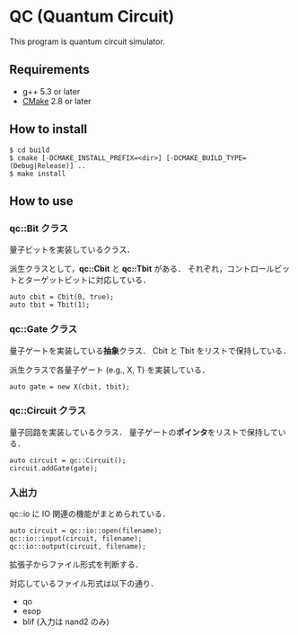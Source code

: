 QC (Quantum Circuit)
==============
This program is quantum circuit simulator.

Requirements
---------------
* g++ 5.3 or later
* [CMake][cmake] 2.8 or later

How to install
---------------
```
$ cd build
$ cmake [-DCMAKE_INSTALL_PREFIX=<dir>] [-DCMAKE_BUILD_TYPE=(Debug|Release)] ..
$ make install
```

How to use
---------------
### qc::Bit クラス
量子ビットを実装しているクラス．
  
派生クラスとして，**qc::Cbit** と **qc::Tbit** がある．
それぞれ，コントロールビットとターゲットビットに対応している．

```
auto cbit = Cbit(0, true);
auto tbit = Tbit(1);
```

### qc::Gate クラス
量子ゲートを実装している**抽象**クラス．
Cbit と Tbit をリストで保持している．
  
派生クラスで各量子ゲート (e.g., X, T) を実装している．

```
auto gate = new X(cbit, tbit);
```

### qc::Circuit クラス
量子回路を実装しているクラス．
量子ゲートの**ポインタ**をリストで保持している．

```
auto circuit = qc::Circuit();
circuit.addGate(gate);
```

### 入出力
qc::io に IO 関連の機能がまとめられている．

```
auto circuit = qc::io::open(filename);
qc::io::input(circuit, filename);
qc::io::output(circuit, filename);
```
拡張子からファイル形式を判断する．
  
対応しているファイル形式は以下の通り．
* qo
* esop
* blif (入力は nand2 のみ)

[cmake]: https://cmake.org/
